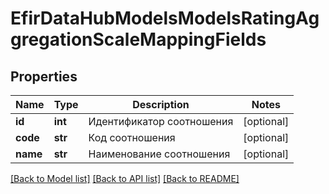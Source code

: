 # EfirDataHubModelsModelsRatingAggregationScaleMappingFields

## Properties
Name | Type | Description | Notes
------------ | ------------- | ------------- | -------------
**id** | **int** | Идентификатор соотношения | [optional] 
**code** | **str** | Код соотношения | [optional] 
**name** | **str** | Наименование соотношения | [optional] 

[[Back to Model list]](../README.md#documentation-for-models) [[Back to API list]](../README.md#documentation-for-api-endpoints) [[Back to README]](../README.md)

